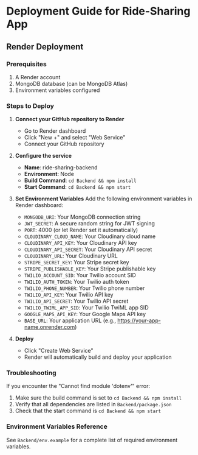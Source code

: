 # Deployment Guide for Ride-Sharing App

## Render Deployment

### Prerequisites
1. A Render account
2. MongoDB database (can be MongoDB Atlas)
3. Environment variables configured

### Steps to Deploy

1. **Connect your GitHub repository to Render**
   - Go to Render dashboard
   - Click "New +" and select "Web Service"
   - Connect your GitHub repository

2. **Configure the service**
   - **Name**: ride-sharing-backend
   - **Environment**: Node
   - **Build Command**: `cd Backend && npm install`
   - **Start Command**: `cd Backend && npm start`

3. **Set Environment Variables**
   Add the following environment variables in Render dashboard:
   - `MONGODB_URI`: Your MongoDB connection string
   - `JWT_SECRET`: A secure random string for JWT signing
   - `PORT`: 4000 (or let Render set it automatically)
   - `CLOUDINARY_CLOUD_NAME`: Your Cloudinary cloud name
   - `CLOUDINARY_API_KEY`: Your Cloudinary API key
   - `CLOUDINARY_API_SECRET`: Your Cloudinary API secret
   - `CLOUDINARY_URL`: Your Cloudinary URL
   - `STRIPE_SECRET_KEY`: Your Stripe secret key
   - `STRIPE_PUBLISHABLE_KEY`: Your Stripe publishable key
   - `TWILIO_ACCOUNT_SID`: Your Twilio account SID
   - `TWILIO_AUTH_TOKEN`: Your Twilio auth token
   - `TWILIO_PHONE_NUMBER`: Your Twilio phone number
   - `TWILIO_API_KEY`: Your Twilio API key
   - `TWILIO_API_SECRET`: Your Twilio API secret
   - `TWILIO_TWIML_APP_SID`: Your Twilio TwiML app SID
   - `GOOGLE_MAPS_API_KEY`: Your Google Maps API key
   - `BASE_URL`: Your application URL (e.g., https://your-app-name.onrender.com)

4. **Deploy**
   - Click "Create Web Service"
   - Render will automatically build and deploy your application

### Troubleshooting

If you encounter the "Cannot find module 'dotenv'" error:
1. Make sure the build command is set to `cd Backend && npm install`
2. Verify that all dependencies are listed in `Backend/package.json`
3. Check that the start command is `cd Backend && npm start`

### Environment Variables Reference

See `Backend/env.example` for a complete list of required environment variables. 